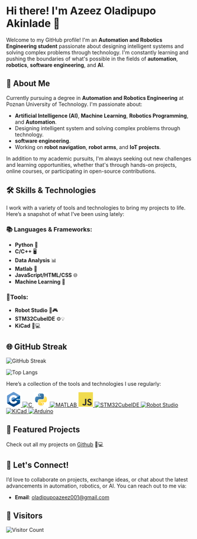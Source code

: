 # Hi there! I'm Azeez Oladipupo Akinlade 👋
Welcome to my GitHub profile! I'm an **Automation and Robotics Engineering student** passionate about designing intelligent systems and solving complex problems through technology. I'm constantly learning and pushing the boundaries of what's possible in the fields of **automation**, **robotics**, **software engineering**, and **AI**.
## 🚀 About Me
Currently pursuing a degree in **Automation and Robotics Engineering** at Poznan University of Technology.
I'm passionate about:
- **Artificial Intelligence (AI)**, **Machine Learning**, **Robotics Programming**, and **Automation**.
- Designing intelligent system and solving complex problems through technology.
- **software engineering**.
- Working on **robot navigation**, **robot arms**, and **IoT projects**.


In addition to my academic pursuits, I'm always seeking out new challenges and learning opportunities, whether that's through hands-on projects, online courses, or participating in open-source contributions.

## 🛠 Skills & Technologies

I work with a variety of tools and technologies to bring my projects to life. Here’s a snapshot of what I’ve been using lately:

### 📚 **Languages & Frameworks**:
- **Python** 🐍 
- **C/C++** 🖥️ 
- **Data Analysis** 📊
- **Matlab** 🔢
- **JavaScript/HTML/CSS** 🌐 
- **Machine Learning** 🧠

### 🔧**Tools**:
- **Robot Studio** 🤖🎮
- **STM32CubeIDE** ⚙️💡
- **KiCad** 🔧💻


## 🌐 GitHub Streak

![GitHub Streak](https://github-readme-streak-stats.herokuapp.com/?user=OlamiDiPupo-001&theme=radical)


![Top Langs](https://github-readme-stats.vercel.app/api/top-langs/?username=OlamiDiPupo-001&layout=compact&theme=radical)


Here’s a collection of the tools and technologies I use regularly:
<p align="left">
  <a href="https://en.cppreference.com/w/cpp" target="_blank" rel="noreferrer">
    <img src="https://raw.githubusercontent.com/devicons/devicon/master/icons/cplusplus/cplusplus-original.svg" alt="C++" width="40" height="40"/>
  </a>
  <a href="https://en.wikipedia.org/wiki/C_(programming_language)" target="_blank" rel="noreferrer">
    <img src="https://upload.wikimedia.org/wikipedia/commons/1/18/C_Programming_Language.svg" alt="C" width="40" height="40"/>
  </a>
  <a href="https://www.python.org" target="_blank" rel="noreferrer">
    <img src="https://raw.githubusercontent.com/devicons/devicon/master/icons/python/python-original.svg" alt="Python" width="40" height="40"/>
  </a>
  <a href="https://www.mathworks.com/products/matlab.html" target="_blank" rel="noreferrer">
    <img src="https://upload.wikimedia.org/wikipedia/commons/2/21/Matlab_Logo.png" alt="MATLAB" width="40" height="40"/>
  </a>
  <a href="https://developer.mozilla.org/en-US/docs/Web/JavaScript" target="_blank" rel="noreferrer">
    <img src="https://raw.githubusercontent.com/devicons/devicon/master/icons/javascript/javascript-original.svg" alt="JavaScript" width="40" height="40"/>
  </a>
  <a href="https://www.st.com/en/development-tools/stm32cubeide.html" target="_blank" rel="noreferrer">
    <img src="https://dl.flathub.org/repo/appstream/x86_64/icons/128x128/com.st.STM32CubeIDE.png" alt="STM32CubeIDE" width="40" height="40"/>
  </a>
  <a href="https://www.robotstudio.com" target="_blank" rel="noreferrer">
    <img src="https://icons-for-free.com/iff/png/256/abbrobotstudio-1324440112919970928.png" alt="Robot Studio" width="40" height="40"/>
  </a>
  <a href="https://www.kicad.org" target="_blank" rel="noreferrer">
    <img src="https://upload.wikimedia.org/wikipedia/commons/thumb/5/59/KiCad-Logo.svg/2560px-KiCad-Logo.svg.png" alt="KiCad" width="80" height="40"/>
  </a>
  <a href="https://www.arduino.cc" target="_blank" rel="noreferrer">
    <img src="https://freesvg.org/img/1666364456Esp32_devkitc_v4.png" alt="Arduino" width="40" height="40"/>
  </a>
</p>



## 🚧 Featured Projects
Check out all my projects on [Github](https://github.com/OlamiDiPupo-001) 🚀💻

## 🤝 Let's Connect!

I’d love to collaborate on projects, exchange ideas, or chat about the latest advancements in automation, robotics, or AI. You can reach out to me via:

- **Email**: [oladipupoazeez001@gmail.com](mailto:oladipupoazeez001@gmail.com)

## 👀 Visitors

![Visitor Count](https://profile-counter.glitch.me/{OlamiDiPupo-001}/count.svg)


